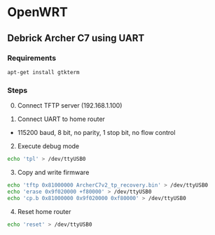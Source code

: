 # OpenWRT

## Debrick Archer C7 using UART

### Requirements
```bash
apt-get install gtkterm
```

### Steps
0. Connect TFTP server (192.168.1.100)

1. Connect UART to home router
  - 115200 baud, 8 bit, no parity, 1 stop bit, no flow control

2. Execute debug mode
```bash
echo 'tpl' > /dev/ttyUSB0
```

3. Copy and write firmware
```bash
echo 'tftp 0x81000000 ArcherC7v2_tp_recovery.bin' > /dev/ttyUSB0
echo 'erase 0x9f020000 +f80000' > /dev/ttyUSB0
echo 'cp.b 0x81000000 0x9f020000 0xf80000' > /dev/ttyUSB0
```

4. Reset home router
```bash
echo 'reset' > /dev/ttyUSB0
```
